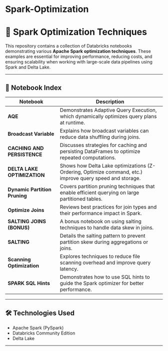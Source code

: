 # Spark-Optimization

# 🚀 Spark Optimization Techniques

This repository contains a collection of Databricks notebooks demonstrating various **Apache Spark optimization techniques**. These examples are essential for improving performance, reducing costs, and ensuring scalability when working with large-scale data pipelines using Spark and Delta Lake.

---

## 📂 Notebook Index

| Notebook | Description |
|----------|-------------|
| **AQE** | Demonstrates Adaptive Query Execution, which dynamically optimizes query plans at runtime. |
| **Broadcast Variable** | Explains how broadcast variables can reduce data shuffling during joins. |
| **CACHING AND PERSISTENCE** | Discusses strategies for caching and persisting DataFrames to optimize repeated computations. |
| **DELTA LAKE OPTIMIZATION** | Shows how Delta Lake optimizations (Z-Ordering, Optimize command, etc.) improve query speed and storage. |
| **Dynamic Partition Pruning** | Covers partition pruning techniques that enable efficient querying on large partitioned tables. |
| **Optimize Joins** | Reviews best practices for join types and their performance impact in Spark. |
| **SALTING JOINS (BONUS)** | A bonus notebook on using salting techniques to handle data skew in joins. |
| **SALTING** | Details the salting pattern to prevent partition skew during aggregations or joins. |
| **Scanning Optimization** | Explores techniques to reduce file scanning overhead and improve query latency. |
| **SPARK SQL Hints** | Demonstrates how to use SQL hints to guide the Spark optimizer for better performance. |

---

## 🛠️ Technologies Used

- Apache Spark (PySpark)
- Databricks Community Edition
- Delta Lake

---

